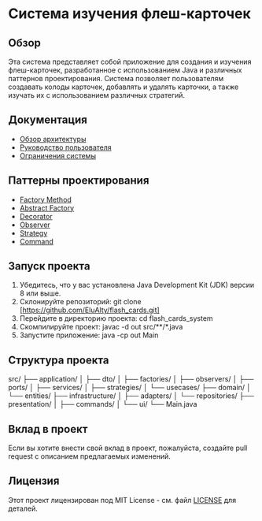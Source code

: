 # Система изучения флеш-карточек

## Обзор
Эта система представляет собой приложение для создания и изучения флеш-карточек, разработанное с использованием Java и различных паттернов проектирования. Система позволяет пользователям создавать колоды карточек, добавлять и удалять карточки, а также изучать их с использованием различных стратегий.

## Документация
- [Обзор архитектуры](overview.md)
- [Руководство пользователя](user_guide.md)
- [Ограничения системы](limitations.md)

## Паттерны проектирования
- [Factory Method](factory_method.md)
- [Abstract Factory](abstract_factory.md)
- [Decorator](decorator.md)
- [Observer](observer.md)
- [Strategy](strategy.md)
- [Command](command.md)

## Запуск проекта
1. Убедитесь, что у вас установлена Java Development Kit (JDK) версии 8 или выше.
2. Склонируйте репозиторий: git clone [https://github.com/EluAlty/flash_cards.git]
3. Перейдите в директорию проекта: cd flash_cards_system
4. Скомпилируйте проект: javac -d out src/**/*.java
5. Запустите приложение: java -cp out Main

## Структура проекта
src/
├── application/
│   ├── dto/
│   ├── factories/
│   ├── observers/
│   ├── ports/
│   ├── services/
│   ├── strategies/
│   └── usecases/
├── domain/
│   └── entities/
├── infrastructure/
│   ├── adapters/
│   └── repositories/
├── presentation/
│   ├── commands/
│   └── ui/
└── Main.java

## Вклад в проект
Если вы хотите внести свой вклад в проект, пожалуйста, создайте pull request с описанием предлагаемых изменений.

## Лицензия
Этот проект лицензирован под MIT License - см. файл [LICENSE](LICENSE) для деталей.